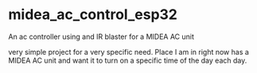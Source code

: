 # midea_ac_control_esp32
An ac controller using and IR blaster for a MIDEA AC unit

very simple project for a very specific need. Place I am in right now has a MIDEA AC unit and want it to turn on a specific time of the day each day.
